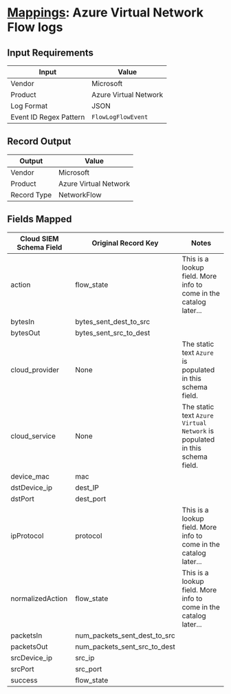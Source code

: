 # [Mappings](README.md): Azure Virtual Network Flow logs

## Input Requirements

|Input|Value|
|-----|-----|
|Vendor|Microsoft|
|Product|Azure Virtual Network|
|Log Format|JSON|
|Event ID Regex Pattern|`FlowLogFlowEvent`|

## Record Output

|Output|Value|
|------|-----|
|Vendor|Microsoft|
|Product|Azure Virtual Network|
|Record Type|NetworkFlow|

## Fields Mapped

|Cloud SIEM Schema Field|Original Record Key|Notes|
|-----------------------|-------------------|-----|
|action|flow_state|This is a lookup field. More info to come in the catalog later...|
|bytesIn|bytes_sent_dest_to_src||
|bytesOut|bytes_sent_src_to_dest||
|cloud_provider|None|The static text `Azure` is populated in this schema field.|
|cloud_service|None|The static text `Azure Virtual Network` is populated in this schema field.|
|device_mac|mac||
|dstDevice_ip|dest_IP||
|dstPort|dest_port||
|ipProtocol|protocol|This is a lookup field. More info to come in the catalog later...|
|normalizedAction|flow_state|This is a lookup field. More info to come in the catalog later...|
|packetsIn|num_packets_sent_dest_to_src||
|packetsOut|num_packets_sent_src_to_dest||
|srcDevice_ip|src_ip||
|srcPort|src_port||
|success|flow_state||

